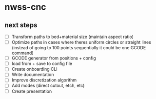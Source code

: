 # nwss-cnc

## next steps

- [ ] Transform paths to bed+material size (maintain aspect ratio)
- [ ] Optimize paths in cases where theres uniform circles or straight lines (instead of going to 100 points sequentially it could be one GCODE command)
- [ ] GCODE generator from positions + config
- [ ] load from + save to config file
- [ ] Create onboarding CLI
- [ ] Write documentation
- [ ] Improve discretization algorithm
- [ ] Add modes (direct cutout, etch, etc)
- [ ] Create presentation